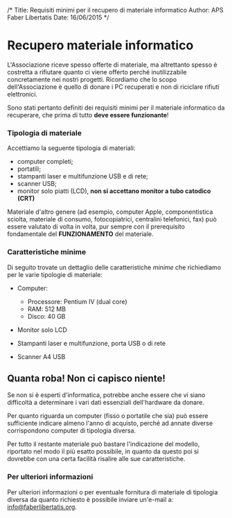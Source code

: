 /*
Title: Requisiti minimi per il recupero di materiale informatico
Author: APS Faber Libertatis
Date: 16/06/2015
*/
# Recupero materiale informatico
L'Associazione riceve spesso offerte di materiale, ma altrettanto spesso è
costretta a rifiutare quanto ci viene offerto perché inutilizzabile
concretamente nei nostri progetti. Ricordiamo che lo scopo dell'Associazione
è quello di donare i PC recuperati e non di riciclare rifiuti elettronici.

Sono stati pertanto definiti dei requisiti minimi per il materiale informatico
da recuperare, che prima di tutto **deve essere funzionante**!

### Tipologia di  materiale
Accettiamo la seguente tipologia di materiali:

 * computer completi;
 * portatili;
 * stampanti laser e multifunzione USB e di rete;
 * scanner USB;
 * monitor solo piatti (LCD), **non si accettano monitor a tubo catodico (CRT)**

Materiale d'altro genere (ad esempio, computer Apple, componentistica sciolta,
materiale di consumo, fotocopiatrici, centralini telefonici, fax) può essere
valutato di volta in volta, pur sempre con il prerequisito fondamentale del
**FUNZIONAMENTO** del materiale.

### Caratteristiche minime
Di seguito trovate un dettaglio delle caratteristiche _minime_ che richiediamo 
per le varie tipologie di materiale:

 * Computer:
	* Processore: Pentium IV (dual core)
	* RAM: 512 MB
	* Disco: 40 GB

 * Monitor solo LCD

 * Stampanti laser e multifunzione, porta USB o di rete

 * Scanner A4 USB

## Quanta roba! Non ci capisco niente!
Se non si è esperti d'informatica, potrebbe anche essere che vi siano difficoltà
a determinare i vari dati essenziali dell'hardware da donare.

Per quanto riguarda un computer (fisso o portatile che sia) può essere
sufficiente indicare almeno l'anno di acquisto, perché ad annate diverse
corrispondono computer di tipologia diversa.

Per tutto il restante materiale può bastare l'indicazione del modello, riportato
nel modo il più esatto possibile, in quanto da questo poi si dovrebbe con una
certa facilità risalire alle sue caratteristiche.

### Per ulteriori informazioni
Per ulteriori informazioni o per eventuale fornitura di materiale di tipologia
diversa da quanto richiesto è possibile inviare un'e-mail a:
[info@faberlibertatis.org](mailto:info@faberlibertatis.org).